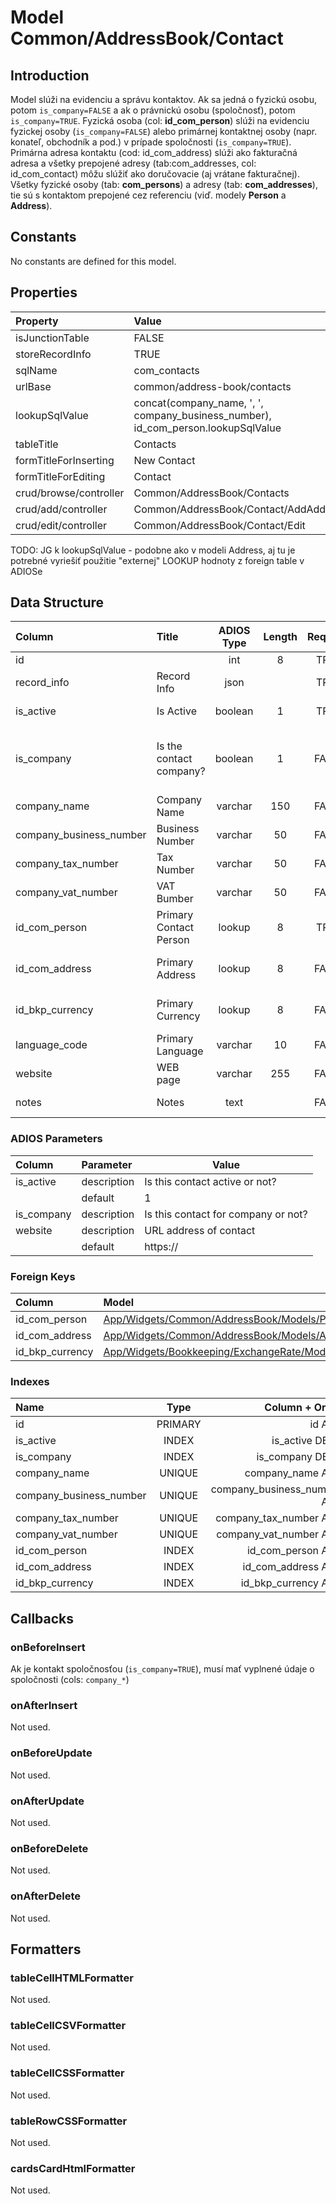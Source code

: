 # Model Common/AddressBook/Contact

## Introduction
Model slúži na evidenciu a správu kontaktov. Ak sa jedná o fyzickú osobu, potom `is_company=FALSE` a ak o právnickú osobu (spoločnosť), potom `is_company=TRUE`. Fyzická osoba (col: **id_com_person**) slúži na evidenciu fyzickej osoby (`is_company=FALSE`) alebo primárnej kontaktnej osoby (napr. konateľ, obchodník a pod.) v prípade spoločnosti (`is_company=TRUE`). Primárna adresa kontaktu (cod: id_com_address) slúži ako fakturačná adresa a všetky prepojené adresy (tab:com_addresses, col: id_com_contact) môžu slúžiť ako doručovacie (aj vrátane fakturačnej). Všetky fyzické osoby (tab: **com_persons**) a adresy (tab: **com_addresses**), tie sú s kontaktom prepojené cez referenciu (viď. modely **Person** a **Address**).

## Constants
No constants are defined for this model.

## Properties
| Property               | Value                                                                             |
| :--------------------- | :-------------------------------------------------------------------------------- |
| isJunctionTable        | FALSE                                                                             |
| storeRecordInfo        | TRUE                                                                              |
| sqlName                | com_contacts                                                                      |
| urlBase                | common/address-book/contacts                                                      |
| lookupSqlValue         | concat(company_name, ', ', company_business_number), id_com_person.lookupSqlValue |
| tableTitle             | Contacts                                                                          |
| formTitleForInserting  | New Contact                                                                       |
| formTitleForEditing    | Contact                                                                           |
| crud/browse/controller | Common/AddressBook/Contacts                                                       |
| crud/add/controller    | Common/AddressBook/Contact/AddAddAsCompany                                        |
| crud/edit/controller   | Common/AddressBook/Contact/Edit                                                   |

TODO: JG k lookupSqlValue - podobne ako v modeli Address, aj tu je potrebné vyriešiť použitie "externej" LOOKUP hodnoty z foreign table v ADIOSe

## Data Structure
| Column                  | Title                   | ADIOS Type | Length | Required | Notes                                 |
| :---------------------- | :---------------------- | :--------: | :----: | :------: | :------------------------------------ |
| id                      |                         |    int     |   8    |   TRUE   |                                       |
| record_info             | Record Info             |    json    |        |   TRUE   |                                       |
| is_active               | Is Active               |  boolean   |   1    |   TRUE   | Aktívny kontakt?                      |
| is_company              | Is the contact company? |  boolean   |   1    |  FALSE   | Ide o spoločnosť alebo fyzickú osobu? |
| company_name            | Company Name            |  varchar   |  150   |  FALSE   | Názov spoločnosti                     |
| company_business_number | Business Number         |  varchar   |   50   |  FALSE   | IČO                                   |
| company_tax_number      | Tax Number              |  varchar   |   50   |  FALSE   | DIČ                                   |
| company_vat_number      | VAT Bumber              |  varchar   |   50   |  FALSE   | DIČ DPH                               |
| id_com_person           | Primary Contact Person  |   lookup   |   8    |   TRUE   | ID fyzickej osoby                     |
| id_com_address          | Primary Address         |   lookup   |   8    |  FALSE   | ID primárnej adresy                   |
| id_bkp_currency         | Primary Currency        |   lookup   |   8    |  FALSE   | ID používanej meny                    |
| language_code           | Primary Language        |  varchar   |   10   |  FALSE   | Preferovaný jazyk                     |
| website                 | WEB page                |  varchar   |  255   |  FALSE   | WEB stránka                           |
| notes                   | Notes                   |    text    |        |  FALSE   | Poznámka ku kontaktu                  |

### ADIOS Parameters
| Column     | Parameter   | Value                               |
| :--------- | :---------- | ----------------------------------- |
| is_active  | description | Is this contact active or not?      |
|            | default     | 1                                   |
| is_company | description | Is this contact for company or not? |
| website    | description | URL address of contact              |
|            | default     | https://                            |

### Foreign Keys
| Column          | Model                                                                                                        | Relation | OnUpdate | OnDelete |
| :-------------- | :----------------------------------------------------------------------------------------------------------- | :------: | -------- | -------- |
| id_com_person   | [App/Widgets/Common/AddressBook/Models/Person](./Person.md)                                                  |   1:1    | Cascade  | Restrict |
| id_com_address  | [App/Widgets/Common/AddressBook/Models/Address](./Address.md)                                                |   1:1    | Cascade  | Restrict |
| id_bkp_currency | [App/Widgets/Bookkeeping/ExchangeRate/Models/Currency](../../../Bookkeeping/ExchangeRate/Models/Currency.md) |   1:1    | Cascade  | Restrict |

### Indexes
| Name                    |  Type   |              Column + Order |
| :---------------------- | :-----: | --------------------------: |
| id                      | PRIMARY |                      id ASC |
| is_active               |  INDEX  |              is_active DESC |
| is_company              |  INDEX  |             is_company DESC |
| company_name            | UNIQUE  |            company_name ASC |
| company_business_number | UNIQUE  | company_business_number ASC |
| company_tax_number      | UNIQUE  |      company_tax_number ASC |
| company_vat_number      | UNIQUE  |      company_vat_number ASC |
| id_com_person           |  INDEX  |           id_com_person ASC |
| id_com_address          |  INDEX  |          id_com_address ASC |
| id_bkp_currency         |  INDEX  |         id_bkp_currency ASC |


## Callbacks

### onBeforeInsert
Ak je kontakt spoločnosťou (`is_company=TRUE`), musí mať vyplnené údaje o spoločnosti (cols: `company_*`)

### onAfterInsert
Not used.

### onBeforeUpdate
Not used.

### onAfterUpdate
Not used.

### onBeforeDelete
Not used.

### onAfterDelete
Not used.

## Formatters

### tableCellHTMLFormatter
Not used.

### tableCellCSVFormatter
Not used.

### tableCellCSSFormatter
Not used.

### tableRowCSSFormatter
Not used.

### cardsCardHtmlFormatter
Not used.

